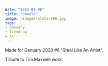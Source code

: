 ```yaml
---
date: "2023-01-06"
title: "Ghouls"
image: /images/plots/880.jpg
tags:
- genuary
- livedraw
- A4
---
```


Made for Genuary 2023 #6 "Steal Like An Artist".

Tribute to Tim Maxwell work.